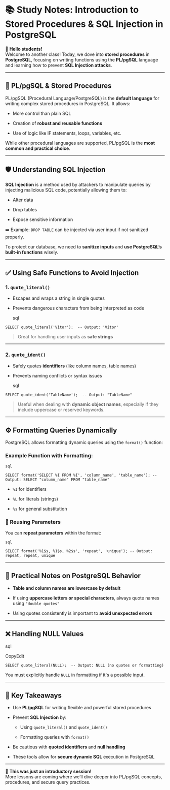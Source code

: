 # 📚 Study Notes: Introduction to Stored Procedures & SQL Injection in PostgreSQL

👋 **Hello students!**  
Welcome to another class! Today, we dove into **stored procedures** in **PostgreSQL**, focusing on writing functions using the **PL/pgSQL** language and learning how to prevent **SQL Injection attacks**.

---

## 🔧 PL/pgSQL & Stored Procedures

PL/pgSQL (Procedural Language/PostgreSQL) is the **default language** for writing complex stored procedures in PostgreSQL. It allows:

- More control than plain SQL
    
- Creation of **robust and reusable functions**
    
- Use of logic like IF statements, loops, variables, etc.
    

While other procedural languages are supported, PL/pgSQL is the **most common and practical choice**.

---

## 🛡️ Understanding SQL Injection

**SQL Injection** is a method used by attackers to manipulate queries by injecting malicious SQL code, potentially allowing them to:

- Alter data
    
- Drop tables
    
- Expose sensitive information
    

➡️ Example: `DROP TABLE` can be injected via user input if not sanitized properly.

To protect our database, we need to **sanitize inputs** and **use PostgreSQL’s built-in functions** wisely.

---

## ✅ Using Safe Functions to Avoid Injection

### 1. `quote_literal()`

- Escapes and wraps a string in single quotes
    
- Prevents dangerous characters from being interpreted as code
    
	sql
	
`SELECT quote_literal('Vitor');  -- Output: 'Vitor'`

> Great for handling user inputs as **safe strings**

---

### 2. `quote_ident()`

- Safely quotes **identifiers** (like column names, table names)
    
- Prevents naming conflicts or syntax issues
    
	sql
	
`SELECT quote_ident('TableName');  -- Output: "TableName"`

> Useful when dealing with **dynamic object names**, especially if they include uppercase or reserved keywords.

---

## ⚙️ Formatting Queries Dynamically

PostgreSQL allows formatting dynamic queries using the `format()` function:

### Example Function with Formatting:
	
	sql
	
`SELECT format('SELECT %I FROM %I', 'column_name', 'table_name'); -- Output: SELECT "column_name" FROM "table_name"`

- `%I` for identifiers
    
- `%L` for literals (strings)
    
- `%s` for general substitution
    

### 🔁 Reusing Parameters

You can **repeat parameters** within the format:
	
	sql
	
`SELECT format('%1$s, %1$s, %2$s', 'repeat', 'unique'); -- Output: repeat, repeat, unique`

---

## 🤖 Practical Notes on PostgreSQL Behavior

- **Table and column names are lowercase by default**
    
- If using **uppercase letters or special characters**, always quote names using `"double quotes"`
    
- Using quotes consistently is important to **avoid unexpected errors**
    

---

## ❌ Handling NULL Values

sql

CopyEdit

`SELECT quote_literal(NULL);  -- Output: NULL (no quotes or formatting)`

You must explicitly handle `NULL` in formatting if it's a possible input.

---

## 🧠 Key Takeaways

- Use **PL/pgSQL** for writing flexible and powerful stored procedures
    
- Prevent **SQL Injection** by:
    
    - Using `quote_literal()` and `quote_ident()`
        
    - Formatting queries with `format()`
        
- Be cautious with **quoted identifiers** and **null handling**
    
- These tools allow for **secure dynamic SQL** execution in PostgreSQL
    

---

📌 **This was just an introductory session!**  
More lessons are coming where we’ll dive deeper into PL/pgSQL concepts, procedures, and secure query practices.